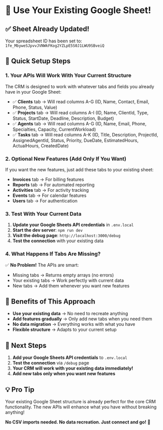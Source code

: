 # 🎯 Use Your Existing Google Sheet!

## ✅ Sheet Already Updated!

Your spreadsheet ID has been set to: `1fe_MbyweSJpvvJVNWkFKog2YZLpE5S0J1LWU9SBveiQ`

## 🔧 Quick Setup Steps

### 1. **Your APIs Will Work With Your Current Structure**
The CRM is designed to work with whatever tabs and fields you already have in your Google Sheet:

- ✅ **Clients** tab → Will read columns A-G (ID, Name, Contact, Email, Phone, Status, Value)
- ✅ **Projects** tab → Will read columns A-I (ID, Name, ClientId, Type, Status, StartDate, Deadline, Description, Budget)
- ✅ **Agents** tab → Will read columns A-G (ID, Name, Email, Phone, Specialties, Capacity, CurrentWorkload)
- ✅ **Tasks** tab → Will read columns A-K (ID, Title, Description, ProjectId, AssignedAgentId, Status, Priority, DueDate, EstimatedHours, ActualHours, CreatedDate)

### 2. **Optional New Features (Add Only If You Want)**
If you want the new features, just add these tabs to your existing sheet:

- **Invoices** tab → For billing features
- **Reports** tab → For automated reporting
- **Activities** tab → For activity tracking
- **Events** tab → For calendar features
- **Users** tab → For authentication

### 3. **Test With Your Current Data**
1. **Update your Google Sheets API credentials** in `.env.local`
2. **Start the dev server**: `npm run dev`
3. **Visit the debug page**: `http://localhost:3000/debug`
4. **Test the connection** with your existing data

### 4. **What Happens If Tabs Are Missing?**
✅ **No Problem!** The APIs are smart:
- Missing tabs → Returns empty arrays (no errors)
- Your existing tabs → Work perfectly with current data
- New tabs → Add them whenever you want new features

## 🚀 Benefits of This Approach

- **Use your existing data** → No need to recreate anything
- **Add features gradually** → Only add new tabs when you need them
- **No data migration** → Everything works with what you have
- **Flexible structure** → Adapts to your current setup

## 🎯 Next Steps

1. **Add your Google Sheets API credentials** to `.env.local`
2. **Test the connection** via `/debug` page
3. **Your CRM will work with your existing data immediately!**
4. **Add new tabs only when you want new features**

## 💡 Pro Tip

Your existing Google Sheet structure is already perfect for the core CRM functionality. The new APIs will enhance what you have without breaking anything!

**No CSV imports needed. No data recreation. Just connect and go!** 🎉 